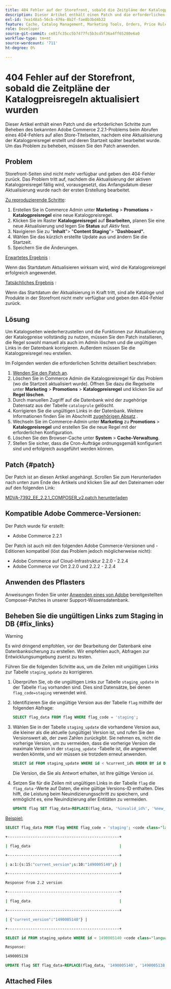 ```yaml
---
title: 404 Fehler auf der Storefront, sobald die Zeitpläne der Katalogpreisregeln aktualisiert wurden
description: Dieser Artikel enthält einen Patch und die erforderlichen Schritte zum Beheben des bekannten Adobe Commerce 2.2.1-Problems beim Abrufen eines 404-Fehlers auf allen Store-Titelseiten, nachdem eine Aktualisierung der Katalogpreisregel erstellt und deren Startzeit später bearbeitet wurde. Um das Problem zu beheben, müssen Sie den Patch anwenden.
exl-id: 7ea148a5-56cb-479a-8b2f-fae8b3bd4b22
feature: Cache, Catalog Management, Marketing Tools, Orders, Price Rules
role: Developer
source-git-commit: ce81fc35cc5b7477fc5b3cd5f36a4ff65280e6a0
workflow-type: tm+mt
source-wordcount: '711'
ht-degree: 0%

---
```


# 404 Fehler auf der Storefront, sobald die Zeitpläne der Katalogpreisregeln aktualisiert wurden

Dieser Artikel enthält einen Patch und die erforderlichen Schritte zum Beheben des bekannten Adobe Commerce 2.2.1-Problems beim Abrufen eines 404-Fehlers auf allen Store-Titelseiten, nachdem eine Aktualisierung der Katalogpreisregel erstellt und deren Startzeit später bearbeitet wurde. Um das Problem zu beheben, müssen Sie den Patch anwenden.

## Problem

Storefront-Seiten sind nicht mehr verfügbar und geben den 404-Fehler zurück. Das Problem tritt auf, nachdem die Aktualisierung der aktiven Katalogpreisregel fällig wird, vorausgesetzt, das Anfangsdatum dieser Aktualisierung wurde nach der ersten Erstellung bearbeitet.

<u>Zu reproduzierende Schritte</u>:

1. Erstellen Sie in Commerce Admin unter **Marketing** > **Promotions** > **Katalogpreisregel** eine neue Katalogpreisregel.
1. Klicken Sie im Raster **Katalogpreisregel** auf **Bearbeiten,** planen Sie eine neue Aktualisierung und legen Sie **Status** auf *Aktiv* fest.
1. Navigieren Sie zu &quot;**Inhalt**&quot;> &quot;**Content Staging**&quot;> &quot;**Dashboard&quot;.**
1. Wählen Sie das kürzlich erstellte Update aus und ändern Sie die Startzeit.
1. Speichern Sie die Änderungen.

<u>Erwartetes Ergebnis</u> :

Wenn das Startdatum Aktualisieren wirksam wird, wird die Katalogpreisregel erfolgreich angewendet.

<u>Tatsächliches Ergebnis</u> :

Wenn das Startdatum der Aktualisierung in Kraft tritt, sind alle Kataloge und Produkte in der Storefront nicht mehr verfügbar und geben den 404-Fehler zurück.

## Lösung

Um Katalogseiten wiederherzustellen und die Funktionen zur Aktualisierung der Katalogpreise vollständig zu nutzen, müssen Sie den Patch installieren, die Regel sowohl manuell als auch im Admin löschen und die ungültigen Links in der Datenbank korrigieren. Außerdem müssen Sie die Katalogpreisregel neu erstellen.

Im Folgenden werden die erforderlichen Schritte detailliert beschrieben:

1. [Wenden Sie den Patch an](#patch).
1. Löschen Sie in Commerce Admin die Katalogpreisregel für das Problem (wo die Startzeit aktualisiert wurde). Öffnen Sie dazu die Regelseite unter **Marketing** > **Promotions** > **Katalogpreisregel** und klicken Sie auf **Regel löschen**.
1. Durch manuellen Zugriff auf die Datenbank wird der zugehörige Datensatz aus der Tabelle `catalogrule` gelöscht.
1. Korrigieren Sie die ungültigen Links in der Datenbank. Weitere Informationen finden Sie im Abschnitt [zugehörigen Absatz](#fix_links) .
1. Wechseln Sie im Commerce-Admin unter **Marketing** zu **Promotions** > **Katalogpreisregel** und erstellen Sie die neue Regel mit der erforderlichen Konfiguration.
1. Löschen Sie den Browser-Cache unter **System** > **Cache-Verwaltung**.
1. Stellen Sie sicher, dass die Cron-Aufträge ordnungsgemäß konfiguriert sind und erfolgreich ausgeführt werden können.

## Patch {#patch}

Der Patch ist an diesen Artikel angehängt. Scrollen Sie zum Herunterladen nach unten zum Ende des Artikels und klicken Sie auf den Dateinamen oder auf den folgenden Link:

[MDVA-7392\_EE\_2.2.1\_COMPOSER\_v2.patch herunterladen](assets/MDVA-7392_EE_2.2.1_COMPOSER_v2.patch.zip)

## Kompatible Adobe Commerce-Versionen:

Der Patch wurde für erstellt:

* Adobe Commerce 2.2.1

Der Patch ist auch mit den folgenden Adobe Commerce-Versionen und -Editionen kompatibel (löst das Problem jedoch möglicherweise nicht):

* Adobe Commerce auf Cloud-Infrastruktur 2.2.0 - 2.2.4
* Adobe Commerce vor Ort 2.2.0 und 2.2.2 - 2.2.4

## Anwenden des Pflasters

Anweisungen finden Sie unter [Anwenden eines von Adobe](/help/how-to/general/how-to-apply-a-composer-patch-provided-by-magento.md) bereitgestellten Composer-Patches in unserer Support-Wissensdatenbank.

## Beheben Sie die ungültigen Links zum Staging in DB {#fix_links}

>[!WARNING]
>
>Es wird dringend empfohlen, vor der Bearbeitung der Datenbank eine Datenbanksicherung zu erstellen. Wir empfehlen auch, Abfragen zur Entwicklungsumgebung zuerst zu testen.

Führen Sie die folgenden Schritte aus, um die Zeilen mit ungültigen Links zur Tabelle `staging_update` zu korrigieren.

1. Überprüfen Sie, ob die ungültigen Links zur Tabelle `staging_update` in der Tabelle `flag` vorhanden sind. Dies sind Datensätze, bei denen `flag_code=staging` verwendet wird.
1. Identifizieren Sie die ungültige Version aus der Tabelle `flag` mithilfe der folgenden Abfrage:

   ```sql
   SELECT flag_data FROM flag WHERE flag_code = 'staging';
   ```

1. Wählen Sie in der Tabelle `staging_update` die vorhandene Version aus, die kleiner als die aktuelle (ungültige) Version ist, und rufen Sie den Versionswert ab, der zwei Zahlen zurückgibt. Sie nehmen es, nicht die vorherige Version, um zu vermeiden, dass die vorherige Version die maximale Version in der `staging_update` -Tabelle ist, die angewendet werden könnte, und wir müssen sie trotzdem erneut anwenden.

   ```sql
   SELECT id FROM staging_update WHERE id < %current_id% ORDER BY id DESC LIMIT 1, 1
   ```

   Die Version, die Sie als Antwort erhalten, ist Ihre gültige Version `id`.

1. Setzen Sie für die Zeilen mit ungültigen Links in der Tabelle `flag` die `flag_data` -Werte auf Daten, die eine gültige Versions-ID enthalten. Dies hilft, die Leistung beim Neuindizierungsschritt zu speichern, und ermöglicht es, eine Neuindizierung aller Entitäten zu vermeiden.

   ```sql
   UPDATE flag SET flag_data=REPLACE(flag_data, '%invalid_id%', '%new_valid_id%') WHERE flag_code='staging';
   ```

<u>Beispiel:</u>

```sql
SELECT flag_data FROM flag WHERE flag_code = 'staging'; <code class="language-bash">Response < 2.2 version</code>
```

```bash
+-------------------------------------------------+
```

```bash
| flag_data                                       |
```

```bash
+-------------------------------------------------+
```

```bash
| a:1:{s:15:"current_version";s:10:"1490005140";} |
```

```bash
+-------------------------------------------------+
```

```bash
Response from 2.2 version
```

```bash
+-------------------------------------------------+
```

```bash
| flag_data                                       |
```

```bash
+-------------------------------------------------+
```

```bash
| {"current_version":"1490005140"} |
```

```bash
+-------------------------------------------------+
```

```sql
SELECT id FROM staging_update WHERE id < 1490005140 <code class="language-sql">ORDER BY id DESC LIMIT 1, 1</code>;
```

```bash
Response:
```

```bash
1490005138
```

```sql
UPDATE flag SET flag_data=REPLACE(flag_data, '1490005140', '1490005138') WHERE flag_code='staging';
```

## Attached Files
